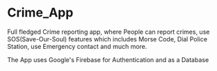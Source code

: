 # Crime_App

Full fledged Crime reporting app, where People can report crimes, use SOS(Save-Our-Soul) features which includes Morse Code, Dial Police Station, use Emergency contact and much more.

The App uses Google's Firebase for Authentication and as a Database
